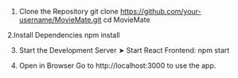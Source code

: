 1. Clone the Repository
git clone https://github.com/your-username/MovieMate.git
cd MovieMate

2.Install Dependencies
npm install

3. Start the Development Server
➤ Start React Frontend:
npm start

4. Open in Browser
Go to http://localhost:3000 to use the app.

